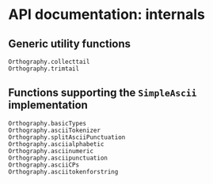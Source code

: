 # API documentation: internals

## Generic utility functions

```@docs
Orthography.collecttail
Orthography.trimtail
```

## Functions supporting the `SimpleAscii` implementation

```@docs
Orthography.basicTypes
Orthography.asciiTokenizer
Orthography.splitAsciiPunctuation
Orthography.asciialphabetic
Orthography.asciinumeric
Orthography.asciipunctuation
Orthography.asciiCPs
Orthography.asciitokenforstring
```